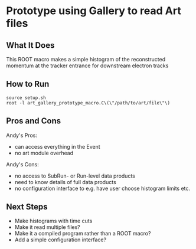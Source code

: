 # Prototype using Gallery to read Art files

## What It Does
This ROOT macro makes a simple histogram of the reconstructed momentum at the tracker entrance for downstream electron tracks

## How to Run

```
source setup.sh
root -l art_gallery_prototype_macro.C\(\"/path/to/art/file\"\)
```

## Pros and Cons

Andy's Pros:
 * can access everything in the Event
 * no art module overhead

Andy's Cons:
 * no access to SubRun- or Run-level data products
 * need to know details of full data products
 * no configuration interface to e.g. have user choose histogram limits etc.

## Next Steps
* Make histograms with time cuts
* Make it read multiple files?
* Make it a compiled program rather than a ROOT macro?
* Add a simple configuration interface?
